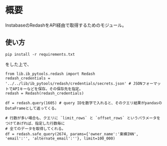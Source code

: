 # 概要
InstabaseのRedashをAPI経由で取得するためのモジュール。

## 使い方

`pip install -r requirements.txt`

をした上で、

```
from lib.ib_pytools.redash import Redash
redash_credentials = '../../lib/ib_pytools/redash/credentials/secrets.json' # JSONフォーマットでAPIキーなどを保存。その保存先を指定。
redash = Redash(redash_credentials)

df = redash.query(1605) # query IDを数字で入れると、そのクエリ結果がpandasのDataFrameとして返ってくる。

# 行数が多い場合も、クエリに `limit_rows` と `offset_rows` というパラメータをつけてあげれば、指定した行数毎に
# 全てのデータを取得してくれる。
df = redash.safe_query(2674, params={'owner_name':'東横INN', 'email':'', 'alternate_email':''}, limit=100_000)

```